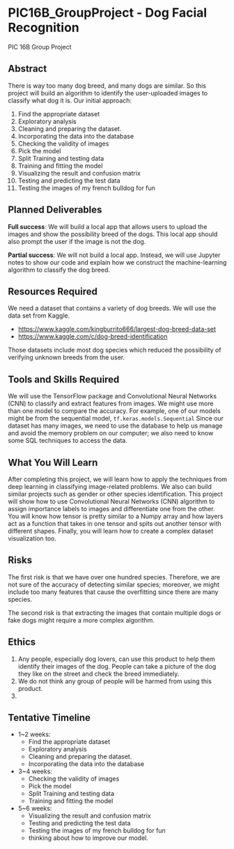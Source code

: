 # PIC16B_GroupProject - Dog Facial Recognition
PIC 16B Group Project

## Abstract
There is way too many dog breed, and many dogs are similar. So this project will build an algorithm to identify the user-uploaded images to classify what dog it is. 
Our initial approach:
1. Find the appropriate dataset
2. Exploratory analysis
3. Cleaning and preparing the dataset.
4. Incorporating the data into the database
5. Checking the validity of images 
6. Pick the model
7. Split Training and testing data
8. Training and fitting the model
9. Visualizing the result and confusion matrix
10. Testing and predicting the test data
11. Testing the images of my french bulldog for fun

## Planned Deliverables
**Full success**: We will build a local app that allows users to upload the images and show the possibility breed of the dogs. This local app should also prompt the user if the image is not the dog.

**Partial success**:  We will not build a local app. Instead, we will use Jupyter notes to show our code and explain how we construct the machine-learning algorithm to classify the dog breed. 

## Resources Required
We need a dataset that contains a variety of dog breeds. We will use the data set from Kaggle. 
- https://www.kaggle.com/kingburrito666/largest-dog-breed-data-set
- https://www.kaggle.com/c/dog-breed-identification

Those datasets include most dog species which reduced the possibility of verifying unknown breeds from the user. 

## Tools and Skills Required
We will use the TensorFlow package and Convolutional Neural Networks (CNN) to classify and extract features from images. We might use more than one model to compare the accuracy. For example, one of our models might be from the sequential model, `tf.keras.models.Sequential`
Since our dataset has many images, we need to use the database to help us manage and avoid the memory problem on our computer; we also need to know some SQL techniques to access the data.



## What You Will Learn
After completing this project, we will learn how to apply the techniques from deep learning in classifying image-related problems. We also can build similar projects such as gender or other species identification. This project will show how to use Convolutional Neural Networks (CNN) algorithm to assign importance labels to images and differentiate one from the other. You will know how tensor is pretty similar to a Numpy array and how layers act as a function that takes in one tensor and spits out another tensor with different shapes. Finally, you will learn how to create a complex dataset visualization too. 


## Risks
The first risk is that we have over one hundred species. Therefore, we are not sure of the accuracy of detecting similar species; moreover, we might include too many features that cause the overfitting since there are many species.

The second risk is that extracting the images that contain multiple dogs or fake dogs might require a more complex algorithm.

## Ethics
1. Any people, especially dog lovers, can use this product to help them identify their images of the dog. People can take a picture of the dog they like on the street and check the breed immediately. 
2. We do not think any group of people will be harmed from using this product.
3. 

## Tentative Timeline
- 1~2 weeks:
  - Find the appropriate dataset
  - Exploratory analysis 
  - Cleaning and preparing the dataset.
  - Incorporating the data into the database
- 3~4 weeks:
  - Checking the validity of images 
  - Pick the model
  - Split Training and testing data
  - Training and fitting the model
- 5~6 weeks:
  - Visualizing the result and confusion matrix
  - Testing and predicting the test data
  - Testing the images of my french bulldog for fun
  - thinking about how to improve our model.


